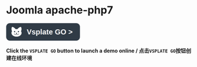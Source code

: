 # Joomla apache-php7

<a href="https://www.vsplate.com/?docker-compose=https://github.com/vsplate/dcenvs/joomla/apache-php7"><img alt="VSPLATE GO" src="https://raw.githubusercontent.com/vsplate/images/master/vsgo_btn.png" width="200px"></a>

**Click the `VSPLATE GO` button to launch a demo online / 点击`VSPLATE GO`按钮创建在线环境**